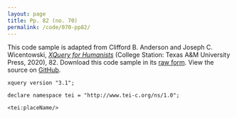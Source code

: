 ```yaml
---
layout: page
title: Pp. 82 (no. 70)
permalink: /code/070-pp82/
---
```


This code sample is adapted from Clifford B. Anderson and Joseph C. Wicentowski, 
[_XQuery for Humanists_](/) (College Station: Texas A&M University Press, 2020), 82. 
Download this code sample in its [raw form](/code/070-pp82/070-pp82.xq).
View the source on [GitHub](https://github.com/coding4humanists/xquery4humanists/blob/master/code/070-pp82/070-pp82.xq).

```xquery
xquery version "3.1";

declare namespace tei = "http://www.tei-c.org/ns/1.0";

<tei:placeName/>
```  

